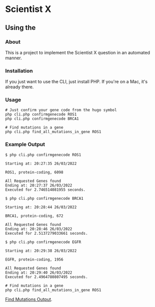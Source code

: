 # Scientist X

## Using the 


### About
This is a project to implement the Scientist X question in an automated manner.


### Installation
If you just want to use the CLI, just install PHP. If you're on a Mac, it's already there.


### Usage

```
# Just confirm your gene code from the hugo symbol
php cli.php confirmgenecode ROS1
php cli.php confirmgenecode BRCA1

```

```
# Find mutations in a gene
php cli.php find_all_mutations_in_gene ROS1
```

### Example Output

```
$ php cli.php confirmgenecode ROS1

Starting at: 20:27:35 26/03/2022

ROS1, protein-coding, 6098

All Requested Genes found
Ending at: 20:27:37 26/03/2022
Executed for 2.746514081955 seconds.
```

```
$ php cli.php confirmgenecode BRCA1

Starting at: 20:28:44 26/03/2022

BRCA1, protein-coding, 672

All Requested Genes found
Ending at: 20:28:46 26/03/2022
Executed for 2.5137279033661 seconds.
```

```
$ php cli.php confirmgenecode EGFR

Starting at: 20:29:38 26/03/2022

EGFR, protein-coding, 1956

All Requested Genes found
Ending at: 20:29:40 26/03/2022
Executed for 2.4964780807495 seconds.
```

```
# Find mutations in a gene
php cli.php find_all_mutations_in_gene ROS1
```
[Find Mutations Output](example_outputs/find_mutations.txt).